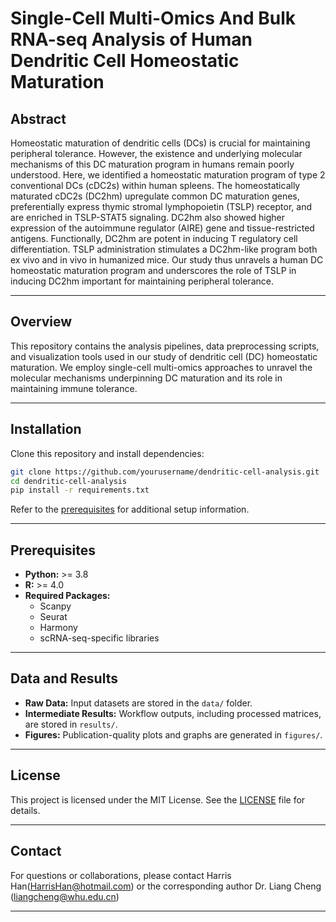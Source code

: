 # Single-Cell Multi-Omics And Bulk RNA-seq Analysis of Human Dendritic Cell Homeostatic Maturation

## Abstract
Homeostatic maturation of dendritic cells (DCs) is crucial for maintaining peripheral tolerance. However, the existence and underlying molecular mechanisms of this DC maturation program in humans remain poorly understood. Here, we identified a homeostatic maturation program of type 2 conventional DCs (cDC2s) within human spleens. The homeostatically maturated cDC2s (DC2hm) upregulate common DC maturation genes, preferentially express thymic stromal lymphopoietin (TSLP) receptor, and are enriched in TSLP-STAT5 signaling. DC2hm also showed higher expression of the autoimmune regulator (AIRE) gene and tissue-restricted antigens. Functionally, DC2hm are potent in inducing T regulatory cell differentiation. TSLP administration stimulates a DC2hm-like program both ex vivo and in vivo in humanized mice. Our study thus unravels a human DC homeostatic maturation program and underscores the role of TSLP in inducing DC2hm important for maintaining peripheral tolerance.

---

## Overview
This repository contains the analysis pipelines, data preprocessing scripts, and visualization tools used in our study of dendritic cell (DC) homeostatic maturation. We employ single-cell multi-omics approaches to unravel the molecular mechanisms underpinning DC maturation and its role in maintaining immune tolerance.

---

## Installation
Clone this repository and install dependencies:

```bash
git clone https://github.com/yourusername/dendritic-cell-analysis.git
cd dendritic-cell-analysis
pip install -r requirements.txt
```

Refer to the [prerequisites](#prerequisites) for additional setup information.

---

## Prerequisites
- **Python:** >= 3.8
- **R:** >= 4.0
- **Required Packages:**
  - Scanpy
  - Seurat
  - Harmony
  - scRNA-seq-specific libraries

---


## Data and Results
- **Raw Data:** Input datasets are stored in the `data/` folder.
- **Intermediate Results:** Workflow outputs, including processed matrices, are stored in `results/`.
- **Figures:** Publication-quality plots and graphs are generated in `figures/`.

---


## License
This project is licensed under the MIT License. See the [LICENSE](LICENSE) file for details.

---

## Contact
For questions or collaborations, please contact Harris Han(HarrisHan@hotmail.com) or the corresponding author Dr. Liang Cheng (liangcheng@whu.edu.cn)

---
